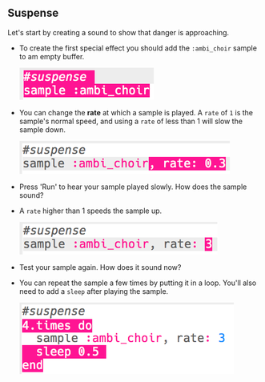 ## Suspense

Let's start by creating a sound to show that danger is approaching.

+ To create the first special effect you should add the `:ambi_choir` sample to am empty buffer.
    
    ![ảnh chụp màn hình](images/effects-suspense-sample.png)

+ You can change the **rate** at which a sample is played. A `rate` of `1` is the sample's normal speed, and using a `rate` of less than 1 will slow the sample down.
    
    ![ảnh chụp màn hình](images/effects-suspense-rate-low.png)

+ Press 'Run' to hear your sample played slowly. How does the sample sound?

+ A `rate` higher than 1 speeds the sample up.
    
    ![ảnh chụp màn hình](images/effects-suspense-rate-high.png)

+ Test your sample again. How does it sound now?

+ You can repeat the sample a few times by putting it in a loop. You'll also need to add a `sleep` after playing the sample.
    
    ![ảnh chụp màn hình](images/effects-suspense-repeat.png)